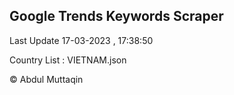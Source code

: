 

## Google Trends Keywords Scraper 
 
Last Update 17-03-2023 , 17:38:50

Country List :
VIETNAM.json



© Abdul Muttaqin 

